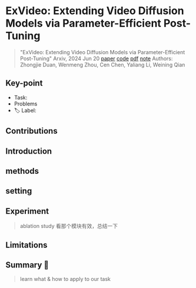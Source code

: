 # ExVideo: Extending Video Diffusion Models via Parameter-Efficient Post-Tuning

> "ExVideo: Extending Video Diffusion Models via Parameter-Efficient Post-Tuning" Arxiv, 2024 Jun 20
> [paper](http://arxiv.org/abs/2406.14130v1) [code]() [pdf](./2024_06_Arxiv_ExVideo--Extending-Video-Diffusion-Models-via-Parameter-Efficient-Post-Tuning.pdf) [note](./2024_06_Arxiv_ExVideo--Extending-Video-Diffusion-Models-via-Parameter-Efficient-Post-Tuning_Note.md)
> Authors: Zhongjie Duan, Wenmeng Zhou, Cen Chen, Yaliang Li, Weining Qian

## Key-point

- Task: 
- Problems
- :label: Label:







## Contributions

## Introduction

## methods

## setting

## Experiment

> ablation study 看那个模块有效，总结一下

## Limitations

## Summary :star2:

> learn what & how to apply to our task

